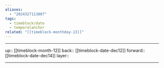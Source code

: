 ```yaml
---
aliases:
  - "2024327113807"
tags:
  - timeblock/date
  - temporalanchor
related: "[[timeblock-monthday-13]]"
---
```




***

up:: [[timeblock-month-12]]
back:: [[timeblock-date-dec12]]
forward:: [[timeblock-date-dec14]]
layer:: 

***

